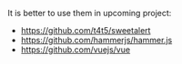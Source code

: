 It is better to use them in upcoming project:

- https://github.com/t4t5/sweetalert
- https://github.com/hammerjs/hammer.js
- https://github.com/vuejs/vue
